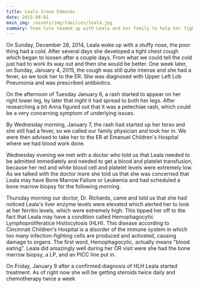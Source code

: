 ```yaml
---
title: Leala Irene Edmonds
date: 2015-08-01
main_img: /assets/img/families/leala.jpg
summary: Team Cole teamed up with Leala and her family to help her fight an immune system disorder.
---
```

<p>On Sunday, December 28, 2014, Leala woke up with a stuffy nose, the poor thing had a cold. After several days she developed a tight chest cough which began to loosen after a couple days. From what we could tell the cold just had to work its way out and then she would be better. One week later, on Sunday, January 4, 2015, the cough was still quite intense and she had a fever, so we took her to the ER. She was diagnosed with Upper Left Lob Pneumonia and was prescribed antibiotics.
</p>
<p>On the afternoon of Tuesday January 6, a rash started to appear on her right lower leg, by later that night it had spread to both her legs. After researching a bit Anna figured out that it was a petechiae rash, which could be a very concerning symptom of underlying issues.
</p>
<p>By Wednesday morning, January 7, the rash had started up her torso and she still had a fever, so we called our family physician and took her in. We were then advised to take her to the ER at Emanuel Children's Hospital where we had blood work done.
</p>
<p>Wednesday evening we met with a doctor who told us that Leala needed to be admitted immediately and needed to get a blood and platelet transfusion, because her red and white blood cell and platelet levels were extremely low. As we talked with the doctor more she told us that she was concerned that Leala may have Bone Marrow Failure or Leukemia and had scheduled a bone marrow biopsy for the following morning.
</p>
<p>Thursday morning our doctor, Dr. Richards, came and told us that she had noticed Leala's liver enzyme levels were elevated which alerted her to look at her ferritin levels, which were extremely high. This tipped her off to the fact that Leala may have a condition called Hemophagocytic Lymphoproliferatice Histiocytosis (HLH). This disease according to Cincinnati Children's Hospital is a disorder of the immune system in which too many infection-fighting cells are produced and activated, causing damage to organs. The first word, Hemophagocytic, actually means "blood eating". Leala did amazingly well during her OR visit were she had the bone marrow biopsy, a LP, and an PICC line put in.
</p>
<p>On Friday, January 9 after a confirmed diagnosis of HLH Leala started treatment. As of right now she will be getting steroids twice daily and chemotherapy twice a week
</p>